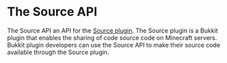 # The Source API

The Source API an API for the
[Source plugin](https://github.com/sfinnqs/source). The Source plugin is a
Bukkit plugin that enables the sharing of code source code on Minecraft servers.
Bukkit plugin developers can use the Source API to make their source code 
available through the Source plugin.